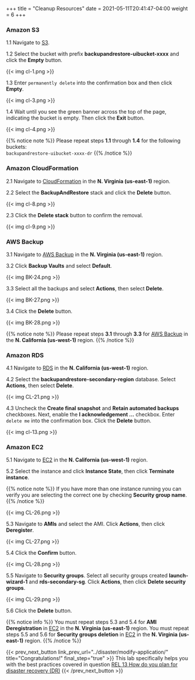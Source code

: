 +++
title = "Cleanup Resources"
date =  2021-05-11T20:41:47-04:00
weight = 6
+++

### Amazon S3

1.1 Navigate to [S3](https://console.aws.amazon.com/s3/home?region=us-east-1#/).

1.2 Select the bucket with prefix **backupandrestore-uibucket-xxxx** and click the **Empty** button.

{{< img cl-1.png >}}

1.3 Enter `permanently delete` into the confirmation box and then click **Empty**.

{{< img cl-3.png >}}

1.4 Wait until you see the green banner across the top of the page, indicating the bucket is empty. Then click the **Exit** button.

{{< img cl-4.png >}}

{{% notice note %}}
Please repeat steps **1.1** through **1.4** for the following buckets:</br>
`backupandrestore-uibucket-xxxx-dr`
{{% /notice %}}

### Amazon CloudFormation

2.1 Navigate to [CloudFormation](https://us-east-1.console.aws.amazon.com/cloudformation/home?region=us-east-1#/) in the **N. Virginia (us-east-1)** region.

2.2 Select the **BackupAndRestore** stack and click the **Delete** button.

{{< img cl-8.png >}}

2.3 Click the **Delete stack** button to confirm the removal.

{{< img cl-9.png >}}

### AWS Backup

3.1 Navigate to [AWS Backup](https://us-east-1.console.aws.amazon.com/backup/home?region=us-east-1#/) in the **N. Virginia (us-east-1)** region.

3.2 Click **Backup Vaults** and select **Default**.

{{< img BK-24.png >}}

3.3 Select all the backups and select **Actions**, then select **Delete**.

{{< img BK-27.png >}}

3.4 Click the **Delete** button.

{{< img BK-28.png >}}

{{% notice note %}}
Please repeat steps **3.1** through **3.3** for [AWS Backup](https://us-west-1.console.aws.amazon.com/backup/home?region=us-west-1#/) in the **N. California (us-west-1)** region.
{{% /notice %}}

### Amazon RDS

4.1 Navigate to [RDS](https://us-west-1.console.aws.amazon.com/rds/home?region=us-west-1#/) in the **N. California (us-west-1)** region.

4.2 Select the **backupandrestore-secondary-region** database.  Select **Actions**, then select **Delete**.

{{< img CL-21.png >}}

4.3  Uncheck the **Create final snapshot** and **Retain automated backups** checkboxes. Next, enable the **I acknowledgement ...** checkbox.  Enter `delete me` into the confirmation box. Click the **Delete** button.

{{< img cl-13.png >}}

### Amazon EC2

5.1 Navigate to [EC2](https://us-west-1.console.aws.amazon.com/ec2/home?region=us-west-1#/) in the **N. California (us-west-1)** region.

5.2 Select the instance and click **Instance State**, then click **Terminate instance**.

{{% notice note %}}
If you have more than one instance running you can verify you are selecting the correct one by checking **Security group name**.
{{% /notice %}}

{{< img CL-26.png >}}

5.3 Navigate to **AMIs** and select the AMI.  Click **Actions**, then click **Deregister**.

{{< img CL-27.png >}}

5.4 Click the **Confirm** button.

{{< img CL-28.png >}}

5.5 Navigate to **Security groups**. Select all security groups created **launch-wizard-1** and **rds-secondary-sg**. Click **Actions**, then click **Delete security groups**.

{{< img CL-29.png >}}

5.6 Click the **Delete** button.

{{% notice info %}}
You must repeat steps 5.3 and 5.4 for **AMI Deregistration** in [EC2](https://us-east-1.console.aws.amazon.com/ec2/home?region=us-east-1#/) in the **N. Virginia (us-east-1)** region.  You must repeat steps 5.5 and 5.6 for **Security groups deletion** in [EC2](https://us-east-1.console.aws.amazon.com/ec2/home?region=us-east-1#/) in the **N. Virginia (us-east-1)** region.
{{% /notice %}}

{{< prev_next_button link_prev_url="../disaster/modify-application/" title="Congratulations!" final_step="true" >}}
This lab specifically helps you with the best practices covered in question [REL 13  How do you plan for disaster recovery (DR)](https://docs.aws.amazon.com/wellarchitected/latest/framework/a-failure-management.html)
{{< /prev_next_button >}}
